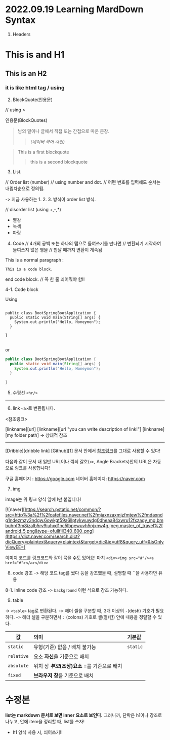# 2022.09.19 Learning MardDown Syntax

1. Headers

# This is and H1

## This is an H2

### it is like html <h> tag / using

2. BlockQuote(인용문)

// using >

인용문(BlockQuotes)

> 남의 말이나 글에서 직접 또는 간접으로 따온 문장.
>
> > _(네이버 국어 사전)_

> This is a first blockquote
>
> > this is a second blockquote

3. List.

// Order list (number)
// using number and dot.
// 어떤 번호를 입력해도 순서는 내림차순으로 정의됨.

-> 지금 사용하는 1. 2. 3. 방식이 order list 방식.

// disorder list (using +,-,\*)

- 빨강
- 녹색
- 파랑

4. Code
   // 4개의 공백 또는 하나의 탭으로 들여쓰기를 만나면
   // 변환되기 시작하여 들여쓰지 않은 행을
   // 만날 때까지 변환이 계속됨

This is a normal paragraph :

    This is a code block.

end code block.
// 꼭 한 줄 띄어줘야 함!!

4-1. Code block

Using

<pre>
<code>
public class BootSpringBootApplication {
  public static void main(String[] args) {
    System.out.println("Hello, Honeymon");
  }

}
</code>
</pre>

or

```java (깃헙에서는 시작점에 사용 언어 선언해서 문법강조가 가능!!)
public class BootSpringBootApplication {
  public static void main(String[] args) {
    System.out.println("Hello, Honeymon");
  }

}
```

5. 수평선 `<hr/>`

---

6. link `<a>`로 변환됩니다.

<참조링크>

[linkname][url]
[linkname][url "you can write description of link!"]
[linkname][my folder path] -> 상대적 참조

---

[Dribble][dribble link]
[Github][1]
문서 안에서 [참조링크]를 그대로 사용할 수 있다!

[참조링크]: https://naver.com "네이버로 이동합니다~!"
[github]: https://github.com
[dribble]: https://naver.com

다음과 같이 문서 내 일반 URL이나 꺾쇠 갈호(`<>`, Angle Brackets)안의 URL은
자동으로 링크를 사용합니다!

구글 홈페이지 : https://google.com
네이버 홈페이지: <https://naver.com>

7. img

image는 위 링크 양식 앞에 !만 붙입니다!

[![naver][https://search.pstatic.net/common/?src=http%3a%2f%2fcafefiles.naver.net%2fmjaxnzaxmjzfmtew%2fmdaxndg1ndezmzy3ndgw.6owkgt59a6llptykwuwdg0dheaa84xwru12fxzagy_mg.bmbuhpf3m8izalb5rv9iuhxd1nc5lbpewuvh5pjxnw4g.jpeg.master_of_travel%2fandroid_5.png&type=ofullfill340_600_png](https://dict.naver.com/search.dict?dicQuery=plaintext&query=plaintext&target=dic&ie=utf8&query_utf=&isOnlyViewEE=)

이미지 코드를 링크코드와 같이 묶을 수도 있어요!
마치
`<div><img src="#"/><a href="#"></a></div>`

8. code 강조
   -> 해당 코드 tag를 썼다 등을 강조했을 때, 설명할 때 ``을 사용하면 유용

8-1. inline code 강조
-> `background` 이런 식으로 강조 가능하다.

9. table

-> `<table>` tag로 변환된다.
-> 헤더 셀을 구분할 때, 3개 이상의 `-`(desh) 기호가 필요하다.
-> 헤더 셀을 구분하면서 `:` (colons) 기호로 셀(열/칸) 안에 내용을 정렬할 수 있다.

| 값         | 의미                                           | 기본값   |
| ---------- | :--------------------------------------------- | :------- |
| `static`   | 유형(기준) 없음 / 배치 불가능                  | `static` |
| `relative` | 요소 **자신**을 기준으로 배치                  |          |
| `absolute` | 위치 상 **_부모_(조상)요소** =를 기준으로 배치 |          |
| `fixed`    | **브라우저 창**을 기준으로 배치                |          |

# 수정본

**list는 markdown 문서로 보면 inner 요소로 보인다.**
그러니까, 단락은 h1이나 강조로 나누고, 안에 item을 정리할 때, list를 쓰자!

- h1 양식 사용 시, 띄어쓰기!!
